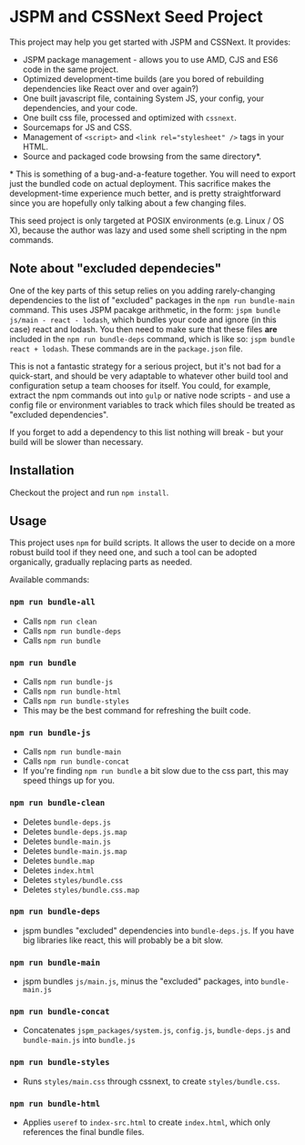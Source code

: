 # JSPM and CSSNext Seed Project

This project may help you get started with JSPM and CSSNext. It provides:

*   JSPM package management - allows you to use AMD, CJS and ES6 code in the same project.
*   Optimized development-time builds (are you bored of rebuilding dependencies like React over and over again?)
*   One built javascript file, containing System JS, your config, your dependencies, and your code.
*   One built css file, processed and optimized with `cssnext`.
*   Sourcemaps for JS and CSS.
*   Management of `<script>` and `<link rel="stylesheet" />` tags in your HTML.
*   Source and packaged code browsing from the same directory*.

\* This is something of a bug-and-a-feature together. You will need to export just the bundled code on actual deployment. This sacrifice makes the development-time experience much better, and is pretty straightforward since you are hopefully only talking about a few changing files.

This seed project is only targeted at POSIX environments (e.g. Linux / OS X), because the author was lazy and used some shell scripting in the npm commands.

## Note about "excluded dependecies"

One of the key parts of this setup relies on you adding rarely-changing dependencies to the list of "excluded" packages in the `npm run bundle-main` command. This uses JSPM pacakge arithmetic, in the form: `jspm bundle js/main - react - lodash`, which bundles your code and ignore (in this case) react and lodash. You then need to make sure that these files **are** included in the `npm run bundle-deps` command, which is like so: `jspm bundle react + lodash`. These commands are in the `package.json` file.

This is not a fantastic strategy for a serious project, but it's not bad for a quick-start, and should be very adaptable to whatever other build tool and configuration setup a team chooses for itself. You could, for example, extract the npm commands out into `gulp` or native node scripts - and use a config file or environment variables to track which files should be treated as "excluded dependencies".

If you forget to add a dependency to this list nothing will break - but your build will be slower than necessary.

## Installation

Checkout the project and run `npm install`.

## Usage

This project uses `npm` for build scripts. It allows the user to decide on a more robust build tool if they need one, and such a tool can be adopted organically, gradually replacing parts as needed.

Available commands:

### `npm run bundle-all`

*   Calls `npm run clean`
*   Calls `npm run bundle-deps`
*   Calls `npm run bundle`

### `npm run bundle`

*   Calls `npm run bundle-js`
*   Calls `npm run bundle-html`
*   Calls `npm run bundle-styles`
*   This may be the best command for refreshing the built code.

### `npm run bundle-js`

*   Calls `npm run bundle-main`
*   Calls `npm run bundle-concat`
*   If you're finding `npm run bundle` a bit slow due to the css part, this may speed things up for you.

### `npm run bundle-clean`

*   Deletes `bundle-deps.js`
*   Deletes `bundle-deps.js.map`
*   Deletes `bundle-main.js`
*   Deletes `bundle-main.js.map`
*   Deletes `bundle.map`
*   Deletes `index.html`
*   Deletes `styles/bundle.css`
*   Deletes `styles/bundle.css.map`

### `npm run bundle-deps`

*   jspm bundles "excluded" dependencies into `bundle-deps.js`. If you have big libraries like react, this will probably be a bit slow.

### `npm run bundle-main`

*   jspm bundles `js/main.js`, minus the "excluded" packages, into `bundle-main.js`

### `npm run bundle-concat`

*   Concatenates `jspm_packages/system.js`, `config.js`, `bundle-deps.js` and `bundle-main.js` into `bundle.js`

### `npm run bundle-styles`

*   Runs `styles/main.css` through cssnext, to create `styles/bundle.css`.

### `npm run bundle-html`

*   Applies `useref` to `index-src.html` to create `index.html`, which only references the final bundle files.
